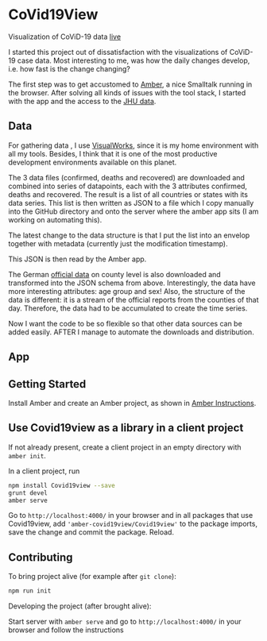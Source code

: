 # CoVid19View

Visualization of CoViD-19 data [live](https://covidcrt.uber.space/)

I started this project out of dissatisfaction with the visualizations of CoViD-19 case data.
Most interesting to me, was how the daily changes develop, i.e. how fast is the change changing?

The first step was to get accustomed to [Amber](https://lolg.it/amber/amber), a nice Smalltalk running in the browser.
After solving all kinds of issues with the tool stack, I started with the app and the access to the [JHU data](https://github.com/CSSEGISandData/COVID-19/tree/master/csse_covid_19_data).

## Data

For gathering data , I use [VisualWorks](http://www.cincomsmalltalk.com/main/products/visualworks/), since it is my home environment with all my tools. Besides, I think that it is one of the most productive development environments available on this planet.

The 3 data files (confirmed, deaths and recovered) are downloaded and combined into series of datapoints, each with the 3 attributes confirmed, deaths and recovered. The result is a list of all countries or states with its data series. This list is then written as JSON to a file which I copy manually into the GitHub directory and onto the server where the amber app sits (I am working on automating this). 

The latest change to the data structure is that I put the list into an envelop together with metadata (currently just the modification timestamp).

This JSON is then read by the Amber app.

The German [official data](https://npgeo-corona-npgeo-de.hub.arcgis.com/datasets/dd4580c810204019a7b8eb3e0b329dd6_0/data) on county level is also downloaded and transformed into the JSON schema from above. Interestingly, the data have more interesting attributes: age group and sex! Also, the structure of the data is different: it is a stream of the official reports from the counties of that day. Therefore, the data had to be accumulated to create the time series.

Now I want the code to be so flexible so that other data sources can be added easily. AFTER I manage to automate the downloads and distribution.

## App



## Getting Started

Install Amber and create an Amber project,
as shown in [Amber Instructions](https://lolg.it/amber/amber#prerequisities).

## Use Covid19view as a library in a client project

If not already present, create a client project
in an empty directory with `amber init`.

In a client project, run

```sh
npm install Covid19view --save
grunt devel
amber serve
```

Go to `http://localhost:4000/` in your browser and
in all packages that use Covid19view,
add `'amber-covid19view/Covid19view'` to the package imports,
save the change and commit the package. Reload.

## Contributing

To bring project alive (for example after `git clone`):

```sh
npm run init
```

Developing the project (after brought alive):
 
Start server with `amber serve` and go to `http://localhost:4000/` in your browser and follow the instructions
